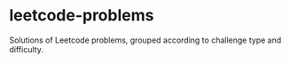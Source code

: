 # leetcode-problems
Solutions of Leetcode problems, grouped according to challenge type and difficulty.
